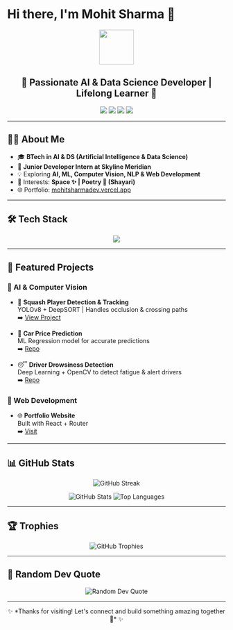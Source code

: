# Hi there, I'm Mohit Sharma 👋

<p align="center">
  <img src="https://media.giphy.com/media/hvRJCLFzcasrR4ia7z/giphy.gif" width="80">
</p>

<h2 align="center">
  🚀 Passionate AI & Data Science Developer | Lifelong Learner 🌟
</h2>

<p align="center">
  <a href="https://github.com/mohitsharma1214"><img src="https://img.shields.io/badge/-GitHub-181717?style=flat&logo=github&logoColor=white"></a>
  <a href="https://www.linkedin.com/in/mohitsharmas78/"><img src="https://img.shields.io/badge/-LinkedIn-0077B5?style=flat&logo=linkedin&logoColor=white"></a>
  <a href="https://instagram.com/mohitsharmas_"><img src="https://img.shields.io/badge/-Instagram-E4405F?style=flat&logo=instagram&logoColor=white"></a>
  <a href="mailto:ptms2525@gmail.com"><img src="https://img.shields.io/badge/-Gmail-D14836?style=flat&logo=gmail&logoColor=white"></a>
</p>

---

## 👨‍💻 About Me  

- 🎓 **BTech in AI & DS (Artificial Intelligence & Data Science)**  
- 💼 **Junior Developer Intern at Skyline Meridian**  
- 💡 Exploring **AI, ML, Computer Vision, NLP & Web Development**  
- 🌌 Interests: **Space ✨ | Poetry 📝 (Shayari)**  
- 🌐 Portfolio: [mohitsharmadev.vercel.app](https://mohitsharmadev.vercel.app)  

---

## 🛠️ Tech Stack  

<p align="center">
  <img src="https://skillicons.dev/icons?i=python,cpp,react,js,html,css,opencv,tensorflow,pytorch,git,github,django,mysql,figma&perline=7" />
</p>

---

## 🚀 Featured Projects  

### 🔹 AI & Computer Vision  
- 🏸 **Squash Player Detection & Tracking**  
  YOLOv8 + DeepSORT | Handles occlusion & crossing paths  
  ➡️ [View Project](https://drive.google.com/drive/folders/1OnXBhIHmCQD9tugbaRfZTP93BRnuJZbB?usp=drive_link)  

- 🚗 **Car Price Prediction**  
  ML Regression model for accurate predictions  
  ➡️ [Repo](https://github.com/Mohitsharma1214/Car-Price-Prediction-Model)  

- 😴 **Driver Drowsiness Detection**  
  Deep Learning + OpenCV to detect fatigue & alert drivers  
  ➡️ [Repo](https://github.com/Mohitsharma1214/Driver-Drowsiness-Detection-System)  

### 🔹 Web Development  
- 🌐 **Portfolio Website**  
  Built with React + Router  
  ➡️ [Visit](https://mohitsharmadev.vercel.app/)  

---

## 📊 GitHub Stats  

<p align="center">
  <img src="https://github-readme-streak-stats.herokuapp.com/?user=mohitsharma1214&theme=radical" alt="GitHub Streak" />
</p>

<p align="center">
  <img src="https://github-readme-stats.vercel.app/api?username=mohitsharma1214&show_icons=true&theme=radical" alt="GitHub Stats">
  <img src="https://github-readme-stats.vercel.app/api/top-langs/?username=mohitsharma1214&layout=compact&theme=radical" alt="Top Languages">
</p>

---

## 🏆 Trophies  

<p align="center">
  <img src="https://github-profile-trophy.vercel.app/?username=mohitsharma1214&theme=radical&margin-w=10&margin-h=10" alt="GitHub Trophies">
</p>

---

## 🎯 Random Dev Quote  

<p align="center">
  <img src="https://quotes-github-readme.vercel.app/api?type=horizontal&theme=radical" alt="Random Dev Quote">
</p>

---

<p align="center">
  ✨ *Thanks for visiting! Let's connect and build something amazing together 🚀* ✨
</p>
